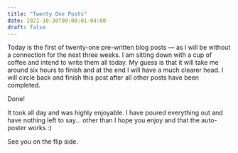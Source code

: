 ```yaml
---
title: "Twenty One Posts"
date: 2021-10-30T00:00:01-04:00
draft: false
---
```

Today is the first of twenty-one pre-written blog posts — as I will be without a connection for the next three weeks. I am sitting down with a cup of coffee and intend to write them all today. My guess is that it will take me around six hours to finish and at the end I will have a much clearer head. I will circle back and finish this post after all other posts have been completed.

Done!

It took all day and was highly enjoyable. I have poured everything out and have nothing left to say... other than I hope you enjoy and that the auto-poster works :)

See you on the flip side.
